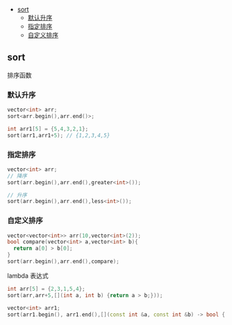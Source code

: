 - [sort](./Algorithm.html#sort)
  - [默认升序](./Algorithm.html#默认升序)
  - [指定排序](./Algorithm.html#指定排序)
  - [自定义排序](./Algorithm.html#自定义排序)

## sort

排序函数

### 默认升序

```cpp
vector<int> arr;
sort<arr.begin(),arr.end()>;

int arr1[5] = {5,4,3,2,1};
sort(arr1,arr1+5); // {1,2,3,4,5}
```

### 指定排序

```cpp
vector<int> arr;
// 降序
sort(arr.begin(),arr.end(),greater<int>());

// 升序
sort(arr.begin(),arr.end(),less<int>());
```

### 自定义排序

```cpp
vector<vector<int>> arr(10,vector<int>(2));
bool compare(vector<int> a,vector<int> b){
  return a[0] > b[0];
}
sort(arr.begin(),arr.end(),compare);
```

lambda 表达式

```cpp
int arr[5] = {2,3,1,5,4};
sort(arr,arr+5,[](int a, int b) {return a > b;}));

vector<int> arr1;
sort(arr1.begin(), arr1.end(),[](const int &a, const int &b) -> bool { return a > b; });
```
